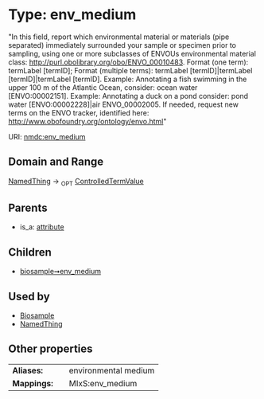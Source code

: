 
# Type: env_medium


"In this field, report which environmental material or materials (pipe separated) immediately surrounded your sample or specimen prior to sampling, using one or more subclasses of ENVOUs environmental material class: http://purl.obolibrary.org/obo/ENVO_00010483. Format (one term): termLabel [termID]; Format (multiple terms): termLabel [termID]|termLabel [termID]|termLabel [termID]. Example: Annotating a fish swimming in the upper 100 m of the Atlantic Ocean, consider: ocean water [ENVO:00002151]. Example: Annotating a duck on a pond consider: pond water [ENVO:00002228]|air ENVO_00002005. If needed, request new terms on the ENVO tracker, identified here: http://www.obofoundry.org/ontology/envo.html"

URI: [nmdc:env_medium](https://microbiomedata/meta/env_medium)


## Domain and Range

[NamedThing](NamedThing.md) ->  <sub>OPT</sub> [ControlledTermValue](ControlledTermValue.md)

## Parents

 *  is_a: [attribute](attribute.md)

## Children

 *  [biosample➞env_medium](biosample_env_medium.md)

## Used by

 * [Biosample](Biosample.md)
 * [NamedThing](NamedThing.md)

## Other properties

|  |  |  |
| --- | --- | --- |
| **Aliases:** | | environmental medium |
| **Mappings:** | | MIxS:env_medium |

